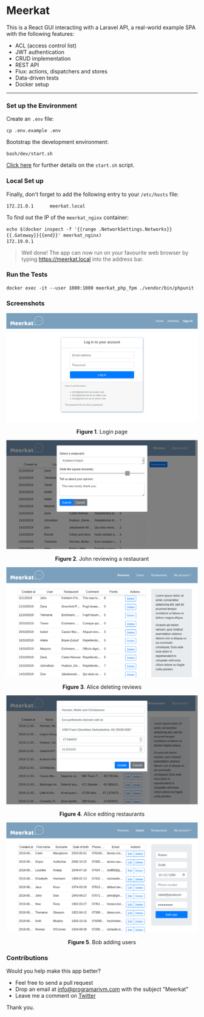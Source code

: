 # Meerkat

This is a React GUI interacting with a Laravel API, a real-world example SPA with the following features:

- ACL (access control list)
- JWT authentication
- CRUD implementation
- REST API
- Flux: actions, dispatchers and stores
- Data-driven tests
- Docker setup

---

### Set up the Environment

Create an `.env` file:

    cp .env.example .env

Bootstrap the development environment:

    bash/dev/start.sh

[Click here](https://github.com/programarivm/meerkat/blob/master/bash/dev/start.sh) for further details on the `start.sh` script.

### Local Set up

Finally, don't forget to add the following entry to your `/etc/hosts` file:

    172.21.0.1      meerkat.local

To find out the IP of the `meerkat_nginx` container:

    echo $(docker inspect -f '{{range .NetworkSettings.Networks}}{{.Gateway}}{{end}}' meerkat_nginx)
    172.19.0.1

> Well done! The app can now run on your favourite web browser by typing https://meerkat.local into the address bar.

### Run the Tests

    docker exec -it --user 1000:1000 meerkat_php_fpm ./vendor/bin/phpunit

### Screenshots

<p align="center">
    <img src="https://github.com/programarivm/meerkat/blob/master/resources/images/Figure%201%20-%20Login.png" />
</p>

<p align="center">
    <b>Figure 1</b>. Login page
</p>

<p align="center">
    <img src="https://github.com/programarivm/meerkat/blob/master/resources/images/Figure%202%20-%20John%20reviewing%20a%20restaurant.png" />
</p>

<p align="center">
    <b>Figure 2</b>. John reviewing a restaurant
</p>

<p align="center">
    <img src="https://github.com/programarivm/meerkat/blob/master/resources/images/Figure%203%20-%20Alice%20deleting%20reviews.png" />
</p>

<p align="center">
    <b>Figure 3</b>. Alice deleting reviews
</p>

<p align="center">
    <img src="https://github.com/programarivm/meerkat/blob/master/resources/images/Figure%204%20-%20Alice%20editing%20restaurants.png" />
</p>

<p align="center">
    <b>Figure 4</b>. Alice editing restaurants
</p>

<p align="center">
    <img src="https://github.com/programarivm/meerkat/blob/master/resources/images/Figure%205%20-%20Bob%20adding%20users.png" />
</p>

<p align="center">
    <b>Figure 5</b>. Bob adding users
</p>

### Contributions

Would you help make this app better?

- Feel free to send a pull request
- Drop an email at info@programarivm.com with the subject "Meerkat"
- Leave me a comment on [Twitter](https://twitter.com/programarivm)

Thank you.
